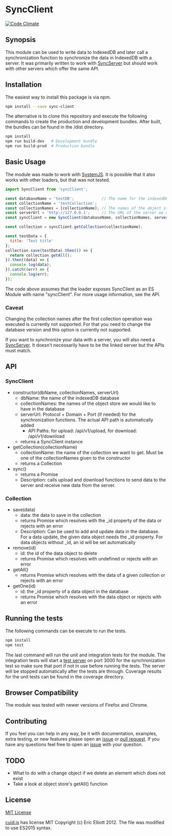 # SyncClient

[![Code Climate](https://codeclimate.com/github/nponiros/sync_client/badges/gpa.svg)](https://codeclimate.com/github/nponiros/sync_client)

## Synopsis

This module can be used to write data to IndexedDB and later call a synchronization function to synchronize the data in IndexedDB with a server. It was primarily written to work with [SyncServer](https://github.com/nponiros/sync_server) but should work with other servers which offer the same API.

## Installation

The easiest way to install this package is via npm.

```bash
npm install --save sync-client
```

The alternative is to clone this repository and execute the following commands to create the production and development bundles. After built, the bundles can be found in the /dist directory.

```bash
npm install
npm run build-dev   # Development bundle
npm run build-prod  # Production bundle
```

## Basic Usage

The module was made to work with [SystemJS](https://github.com/systemjs/systemjs). It is possible that it also works with other loaders, but that was not tested. 

```js
import SyncClient from 'syncClient';

const databaseName = 'testDB';            // The name for the indexedDB database
const collectionName = 'testCollection';
const collectionNames = [collectionName]; // The names of the object stores we want the database to contain
const serverUrl = 'http://127.0.0.1';     // The URL of the server we use for synchronization
const syncClient = new SyncClient(databaseName, collectionNames, serverUrl);

const collection = syncClient.getCollection(collectionName);

const testData = {
  title: 'Test title'
};
collection.save(testData).then(() => {
  return collection.getAll();
}).then((data) => {
  console.log(data);
}).catch((err) => {
  console.log(err);
});

```
The code above assumes that the loader exposes SyncClient as an ES Module with name "syncClient". For more usage information, see the API.

### Caveat

Changing the collection names after the first collection operation was executed is currently not supported. For that you need to change the database version and this option is currently not supported.

If you want to synchronize your data with a server, you will also need a [SyncServer](https://github.com/nponiros/sync_server). It doesn't necessarily have to be the linked server but the APIs must match.

## API

### SyncClient 

* constructor(dbName, collectionNames, serverUrl)
  * dbName: the name of the indexedDB database
  * collectionNames: the names of the object store we would like to have in the database
  * serverUrl: Protocol + Domain + Port (if needed) for the synchronization functions. The actual API path is automatically added
    * API Paths: for upload: /api/v1/upload, for download: /api/v1/download
  * returns a SyncClient instance
* getCollection(collectionName)
  * collectionName: the name of the collection we want to get. Must be one of the collectionNames given to the constructor
  * returns a Collection
* sync()
  * returns a Promise
  * Description: calls upload and download functions to send data to the server and receive new data from the server.
  
### Collection

* save(data)
  * data: the data to save in the collection
  * returns Promise which resolves with the \_id property of the data or rejects with an error
  * Description: Can be used to add and update data in the database. For a data update, the given data object needs the \_id property. For data objects without \_id, an id will be set automatically
* remove(id)
  * id: the id of the data object to delete
  * returns Promise which resolves with undefined or rejects with an error
* getAll()
  * returns Promise which resolves with the data of a given collection or rejects with an error
* getOne(id)
  * id: the \_id property of a data object in the database
  * returns Promise which resolves with the data object or rejects with an error

## Running the tests

The following commands can be execute to run the tests.

```bash
npm install
npm test
```

The last command will run the unit and integration tests for the module. The integration tests will start a [test server](./test/test_server.js) on port 3000 for the synchronization test so make sure that port if not in use before running the tests. The server will be stopped automatically after the tests are through.
Coverage results for the unit tests can be found in the coverage directory.

## Browser Compatibility

The module was tested with newer versions of Firefox and Chrome.

## Contributing

If you feel you can help in any way, be it with documentation, examples, extra testing, or new features please open an [issue](https://github.com/nponiros/sync_client/issues) or [pull request](https://github.com/nponiros/sync_client/pulls).
If you have any questions feel free to open an [issue](https://github.com/nponiros/sync_client/issues) with your question.

## TODO
* What to do with a change object if we delete an element which does not exist
* Take a look at object store's getAll() function

## License
[MIT License](./LICENSE)

[cuid.js](./src/cuid.js) has license MIT Copyright (c) Eric Elliott 2012. The file was modified to use ES2015 syntax.
